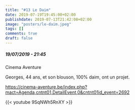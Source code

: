 ```yaml
---
title: "#13 Le Daim"
date: 2019-07-19T19:45:00+02:00
publishdate: 2019-07-13T21:42:08+02:00
image: "posters/le-daim.jpeg"
tags: []
comments: true
draft: false
---
```


##### 19/07/2019 - 21:45

Cinema Aventure

Georges, 44 ans, et son blouson, 100% daim, ont un projet.
<!--more-->
<https://cinema-aventure.be/index.php?mact=Agenda,cntnt01,DetailEvent,0&cntnt01id_event=2692>

{{< youtube 9SqNWh5RnXY >}}
